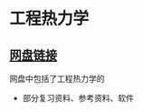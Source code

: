 # 工程热力学

## [网盘链接](https://cloud.tsinghua.edu.cn/d/2d0aad05d75a4545bef8/)

网盘中包括了工程热力学的

- 部分复习资料、参考资料、软件

